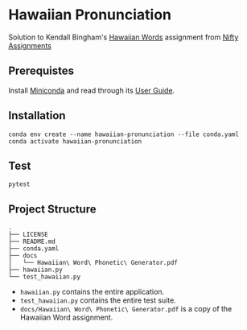 # Hawaiian Pronunciation

Solution to Kendall Bingham's [Hawaiian Words](http://nifty.stanford.edu/2019/bingham-hawaiian-phonetic-generator/) assignment from [Nifty Assignments](http://nifty.stanford.edu/)

## Prerequistes

Install [Miniconda](https://docs.conda.io/en/latest/miniconda.html) and read through its [User Guide](https://docs.conda.io/projects/conda/en/latest/user-guide/index.html).

## Installation

```shell
conda env create --name hawaiian-pronunciation --file conda.yaml
conda activate hawaiian-pronunciation
```

## Test

```shell
pytest
```
## Project Structure

```
.
├── LICENSE
├── README.md
├── conda.yaml
├── docs
│   └── Hawaiian\ Word\ Phonetic\ Generator.pdf
├── hawaiian.py
└── test_hawaiian.py
```

- `hawaiian.py` contains the entire application.
- `test_hawaiian.py` contains the entire test suite.
- `docs/Hawaiian\ Word\ Phonetic\ Generator.pdf` is a copy of the Hawaiian Word assignment.